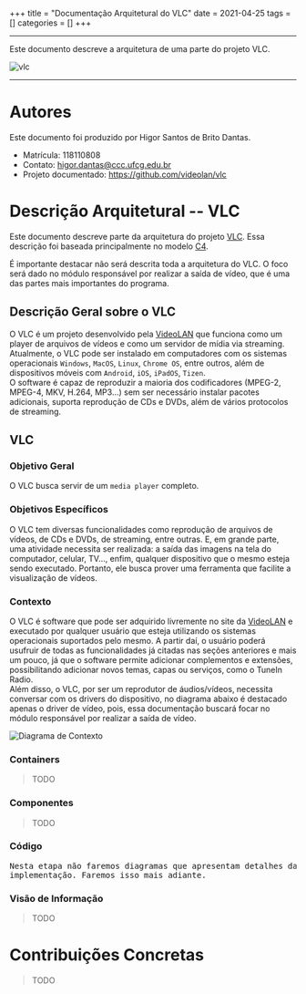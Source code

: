 +++
title = "Documentação Arquitetural do VLC"
date = 2021-04-25
tags = []
categories = []
+++

***

Este documento descreve a arquitetura de uma parte do projeto VLC.

![vlc](vlc.gif)
***

# Autores

Este documento foi produzido por Higor Santos de Brito Dantas.

- Matrícula: 118110808
- Contato: higor.dantas@ccc.ufcg.edu.br
- Projeto documentado: https://github.com/videolan/vlc

# Descrição Arquitetural -- VLC

Este documento descreve parte da arquitetura do projeto [VLC](https://github.com/videolan/vlc). Essa descrição foi baseada principalmente no modelo [C4](https://c4model.com/).

É importante destacar não será descrita toda a arquitetura do VLC. O foco será dado no módulo responsável por realizar a saída de vídeo, que é uma das partes mais importantes do programa.

## Descrição Geral sobre o VLC

O VLC é um projeto desenvolvido pela [VideoLAN](https://www.videolan.org/vlc/index.pt_BR.html) que funciona como um player de arquivos de vídeos e como um servidor de mídia via streaming. Atualmente, o VLC pode ser instalado em computadores com os sistemas operacionais `Windows`, `MacOS`, `Linux`, `Chrome OS`, entre outros, além de dispositivos móveis com `Android`, `iOS`, `iPadOS`, `Tizen`.  
O software é capaz de reproduzir a maioria dos codificadores (MPEG-2, MPEG-4, MKV, H.264, MP3...) sem ser necessário instalar pacotes adicionais, suporta reprodução de CDs e DVDs, além de vários protocolos de streaming.

## VLC

### Objetivo Geral

O VLC busca servir de um `media player` completo.

### Objetivos Específicos

O VLC tem diversas funcionalidades como reprodução de arquivos de vídeos, de CDs e DVDs, de streaming, entre outras. E, em grande parte, uma atividade necessita ser realizada: a saída das imagens na tela do computador, celular, TV..., enfim, qualquer dispositivo que o mesmo esteja sendo executado. Portanto, ele busca prover uma ferramenta que facilite a visualização de vídeos.

### Contexto

O VLC é software que pode ser adquirido livremente no site da [VideoLAN](https://www.videolan.org/vlc/index.pt_BR.html) e executado por qualquer usuário que esteja utilizando os sistemas operacionais suportados pelo mesmo. A partir daí, o usuário poderá usufruir de todas as funcionalidades já citadas nas seções anteriores e mais um pouco, já que o software permite adicionar complementos e extensões, possibilitando adicionar novos temas, capas ou serviços, como o TuneIn Radio.  
Além disso, o VLC, por ser um reprodutor de áudios/vídeos, necessita conversar com os drivers do dispositivo, no diagrama abaixo é destacado apenas o driver de vídeo, pois, essa documentação buscará focar no módulo responsável por realizar a saída de vídeo.
  
![Diagrama de Contexto](diagrama-de-contexto.jpg)

### Containers

> TODO

### Componentes

> TODO

### Código

<pre>
Nesta etapa não faremos diagramas que apresentam detalhes da
implementação. Faremos isso mais adiante.
</pre>

### Visão de Informação

> TODO

# Contribuições Concretas

> TODO
